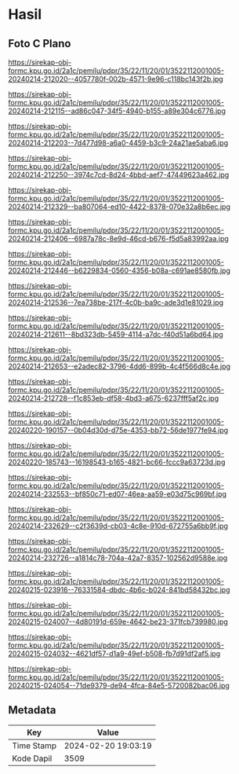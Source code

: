 # Hasil

## Foto C Plano

https://sirekap-obj-formc.kpu.go.id/2a1c/pemilu/pdpr/35/22/11/20/01/3522112001005-20240214-212020--4057780f-002b-4571-9e96-c118bc143f2b.jpg

https://sirekap-obj-formc.kpu.go.id/2a1c/pemilu/pdpr/35/22/11/20/01/3522112001005-20240214-212115--ad86c047-34f5-4940-b155-a89e304c6776.jpg

https://sirekap-obj-formc.kpu.go.id/2a1c/pemilu/pdpr/35/22/11/20/01/3522112001005-20240214-212203--7d477d98-a6a0-4459-b3c9-24a21ae5aba6.jpg

https://sirekap-obj-formc.kpu.go.id/2a1c/pemilu/pdpr/35/22/11/20/01/3522112001005-20240214-212250--3974c7cd-8d24-4bbd-aef7-47449623a462.jpg

https://sirekap-obj-formc.kpu.go.id/2a1c/pemilu/pdpr/35/22/11/20/01/3522112001005-20240214-212329--ba807064-ed10-4422-8378-070e32a8b6ec.jpg

https://sirekap-obj-formc.kpu.go.id/2a1c/pemilu/pdpr/35/22/11/20/01/3522112001005-20240214-212406--6987a78c-8e9d-46cd-b676-f5d5a83992aa.jpg

https://sirekap-obj-formc.kpu.go.id/2a1c/pemilu/pdpr/35/22/11/20/01/3522112001005-20240214-212446--b6229834-0560-4356-b08a-c691ae8580fb.jpg

https://sirekap-obj-formc.kpu.go.id/2a1c/pemilu/pdpr/35/22/11/20/01/3522112001005-20240214-212536--7ea738be-217f-4c0b-ba9c-ade3d1e81029.jpg

https://sirekap-obj-formc.kpu.go.id/2a1c/pemilu/pdpr/35/22/11/20/01/3522112001005-20240214-212611--8bd323db-5459-4114-a7dc-f40d51a6bd64.jpg

https://sirekap-obj-formc.kpu.go.id/2a1c/pemilu/pdpr/35/22/11/20/01/3522112001005-20240214-212653--e2adec82-3796-4dd6-899b-4c4f566d8c4e.jpg

https://sirekap-obj-formc.kpu.go.id/2a1c/pemilu/pdpr/35/22/11/20/01/3522112001005-20240214-212728--f1c853eb-df58-4bd3-a675-6237fff5af2c.jpg

https://sirekap-obj-formc.kpu.go.id/2a1c/pemilu/pdpr/35/22/11/20/01/3522112001005-20240220-190157--0b04d30d-d75e-4353-bb72-56de1977fe94.jpg

https://sirekap-obj-formc.kpu.go.id/2a1c/pemilu/pdpr/35/22/11/20/01/3522112001005-20240220-185743--16198543-b165-4821-bc66-fccc9a63723d.jpg

https://sirekap-obj-formc.kpu.go.id/2a1c/pemilu/pdpr/35/22/11/20/01/3522112001005-20240214-232553--bf850c71-ed07-46ea-aa59-e03d75c969bf.jpg

https://sirekap-obj-formc.kpu.go.id/2a1c/pemilu/pdpr/35/22/11/20/01/3522112001005-20240214-232629--c2f3639d-cb03-4c8e-910d-672755a6bb9f.jpg

https://sirekap-obj-formc.kpu.go.id/2a1c/pemilu/pdpr/35/22/11/20/01/3522112001005-20240214-232726--a1814c78-704a-42a7-8357-102562d9588e.jpg

https://sirekap-obj-formc.kpu.go.id/2a1c/pemilu/pdpr/35/22/11/20/01/3522112001005-20240215-023916--76331584-dbdc-4b6c-b024-841bd58432bc.jpg

https://sirekap-obj-formc.kpu.go.id/2a1c/pemilu/pdpr/35/22/11/20/01/3522112001005-20240215-024007--4d80191d-659e-4642-be23-371fcb739980.jpg

https://sirekap-obj-formc.kpu.go.id/2a1c/pemilu/pdpr/35/22/11/20/01/3522112001005-20240215-024032--4621df57-d1a9-49ef-b508-fb7d91df2af5.jpg

https://sirekap-obj-formc.kpu.go.id/2a1c/pemilu/pdpr/35/22/11/20/01/3522112001005-20240215-024054--71de9379-de94-4fca-84e5-5720082bac06.jpg


## Metadata

| Key        | Value               |
| ---------- | ------------------- |
| Time Stamp | 2024-02-20 19:03:19 |
| Kode Dapil | 3509                |




